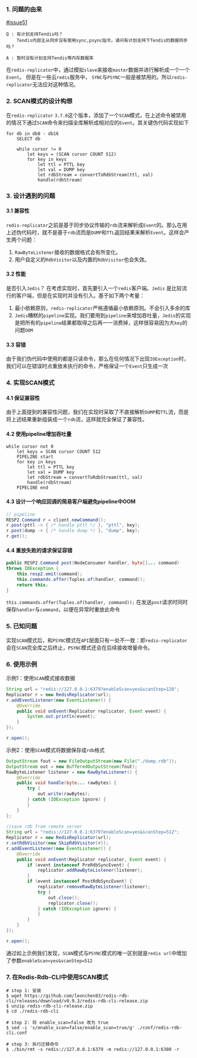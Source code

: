 ### 1. 问题的由来

[#issue51](https://github.com/leonchen83/redis-replicator/issues/51)
```
Q : 有计划支持Tendis吗？
    Tendis内部主从同步没有使用sync,psync指令，请问有计划支持下Tendis的数据同步吗？
    
A : 暂时没有计划支持Tendis等内存数据库
```

在`redis-replicator`中，通过模拟`slave`来接收`master`数据并进行解析成一个一个`Event`。
但是在一些云`redis`服务中， `SYNC`与`PSYNC`一般是被禁用的。所以`redis-replicator`无法应对这种情况。

### 2. SCAN模式的设计构想

在`redis-replicator` `3.7.0`这个版本，添加了一个`SCAN`模式，在上述命令被禁用的情况下通过`SCAN`命令来扫描全库解析成相对应的`Event`。其关键伪代码实现如下

```
for db in db0 - db16
    SELECT db
    
    while cursor != 0
        let keys = (SCAN cursor COUNT 512)
        for key in keys
            let ttl = PTTL key
            let val = DUMP key
            let rdbStream = convertToRdbStream(ttl, val)
            handle(rdbStream)
```

### 3. 设计遇到的问题

#### 3.1 兼容性

`redis-replicator`之前是基于同步协议传输的`rdb`流来解析成`Event`的。那么在用上述伪代码时，就不是基于`rdb`流而是`DUMP`和`TTL`返回结果来解析`Event`。这样会产生两个问题：
1. `RawByteListener`接收的数据格式会有所变化。
2. 用户自定义的`RdbVisitor`以及内置的`RdbVisitor`也会失效。

#### 3.2 性能

是否引入`Jedis`？ 在考虑实现时，首先要引入一个`redis`客户端。`Jedis` 是比较流行的客户端，但是在实现时并没有引入。基于如下两个考量：

1. 最小依赖原则，`redis-replicator`严格遵循最小依赖原则。不会引入多余的库
2. `Jedis`糟糕的`pipeline`实现。我们要用到`pipeline`来增加吞吐量，`Jedis`的实现是把所有的`pipeline`结果都取得之后再一一消费掉，这样很容易因为大`key`的问题`OOM`

#### 3.3 容错

由于我们伪代码中使用的都是只读命令，那么在任何情况下出现`IOException`时，我们可以在错误时点重放未执行的命令，严格保证一个`Event`只生成一次

### 4. 实现SCAN模式

#### 4.1 保证兼容性

由于上面提到的兼容性问题，我们在实现时采取了不直接解析`DUMP`和`TTL`流，而是将上述结果重新组装成一个`rdb`流，这样就完全保证了兼容性。

#### 4.2 使用pipeline增加吞吐量

```
while cursor not 0
    let keys = SCAN cursor COUNT 512
    PIPELINE start
    for key in keys
        let ttl = PTTL key
        let val = DUMP key
        let rdbStream = convertToRdbStream(ttl, val)
        handle(rdbStream)
    PIPELINE end
```

#### 4.3 设计一个响应回调的简易客户端避免pipeline中OOM

```java  
// pipeline
RESP2.Command r = client.newCommand();
r.post(pttl -> { /* handle pttl */ }, "pttl", key);
r.post(dump -> { /* handle dump */ }, "dump", key);
r.get();
```

#### 4.4 重放失败的请求保证容错

```java
public RESP2.Command post(NodeConsumer handler, byte[]... command) 
throws IOException {
    this.resp2.emit(command);
    this.commands.offer(Tuples.of(handler, command));
    return this;
}
```

`this.commands.offer(Tuples.of(handler, command));` 在发送`post`请求时同时保存`handler`与`command`，以便在异常时重放此命令

### 5. 已知问题

实现`SCAN`模式后，和`PSYNC`模式在`API`层面只有一处不一致：即`redis-replicator`会在`SCAN`完全库之后终止，`PSYNC`模式还会在后续接收增量命令。

### 6. 使用示例

示例1：使用`SCAN`模式接收数据
```java  
String url = "redis://127.0.0.1:6379?enableScan=yes&scanStep=128";
Replicator r = new RedisReplicator(url);
r.addEventListener(new EventListener() {
    @Override
    public void onEvent(Replicator replicator, Event event) {
        System.out.println(event);
    }
});

r.open();
```

示例2：使用`SCAN`模式将数据保存成`rdb`格式
```java
OutputStream fout = new FileOutputStream(new File("./dump.rdb"));
OutputStream out = new BufferedOutputStream(fout);
RawByteListener listener = new RawByteListener() {
    @Override
    public void handle(byte... rawBytes) {
        try {
            out.write(rawBytes);
        } catch (IOException ignore) {
        }
    }
};
    
//save rdb from remote server
String url = "redis://127.0.0.1:6379?enableScan=yes&scanStep=512";
Replicator r = new RedisReplicator(url);
r.setRdbVisitor(new SkipRdbVisitor(r));
r.addEventListener(new EventListener() {
    @Override
    public void onEvent(Replicator replicator, Event event) {
        if (event instanceof PreRdbSyncEvent) {
            replicator.addRawByteListener(listener);
        }
        if (event instanceof PostRdbSyncEvent) {
            replicator.removeRawByteListener(listener);
            try {
                out.close();
                replicator.close();
            } catch (IOException ignore) {
            }
        }
    }
});

r.open();
```

通过如上示例我们发现，`SCAN`模式与`PSYNC`模式的唯一区别就是`redis url`中增加了参数`enableScan=yes&scanStep=512`

### 7. 在Redis-Rdb-CLI中使用SCAN模式

```
# step 1: 安装
$ wget https://github.com/leonchen83/redis-rdb-cli/releases/download/v0.9.3/redis-rdb-cli-release.zip
$ unzip redis-rdb-cli-release.zip
$ cd ./redis-rdb-cli

# step 2: 将 enable_scan=false 改为 true
$ sed -i 's/enable_scan=false/enable_scan=true/g' ./conf/redis-rdb-cli.conf

# step 3: 执行迁移命令
$ ./bin/rmt -s redis://127.0.0.1:6379 -m redis://127.0.0.1:6380 -r
```